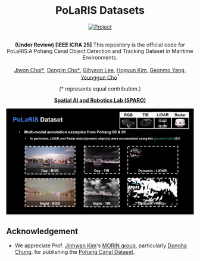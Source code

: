<div align="center">
  <h1>PoLaRIS Datasets</h1>
  <a href="https://sites.google.com/view/polaris-dataset"><img src="https://github.com/sparolab/Joint_ID/blob/main/fig/badges/badge-website.svg" alt="Project" /></a>
  <br />
  <br />
  
**(Under Review) [IEEE ICRA 25]** This repository is the official code for PoLaRIS:A Pohang Canal Object Detection and Tracking Dataset in Maritime Environments.

  <a href="https://scholar.google.com/citations?user=wL8VdUMAAAAJ&hl=ko" target="_blank">Jiwon Choi*</a><sup></sup>,
  <a href="" target="_blank">Dongjin Cho*</a><sup></sup>,
  <a href="https://scholar.google.com/citations?user=iKsImcYAAAAJ&hl=ko" target="_blank">Gihyeon Lee</a><sup></sup>,
  <a href="https://scholar.google.com/citations?user=t5UEbooAAAAJ&hl=ko" target="_blank">Hogyun Kim</a><sup></sup>,
  <a href="https://scholar.google.com/citations?user=kiBTkqMAAAAJ&hl=ko" target="_blank">Geonmo Yang</a><sup></sup>,
  <a href="https://scholar.google.com/citations?user=W5MOKWIAAAAJ&hl=ko" target="_blank">Younggun Cho</a><sup>†</sup>

(* represents equal contribution.)

**[Spatial AI and Robotics Lab (SPARO)](https://sites.google.com/view/sparo/%ED%99%88?authuser=0&pli=1)**

  <p align="center">
    <img src="polaris.gif" alt="animated" />
  </p>
  
</div>

## Acknowledgement
* We appreciate Prof. [Jinhwan Kim](http://morin.kaist.ac.kr/members.html)'s [MORIN group](http://morin.kaist.ac.kr/home.html), particularly [Dongha Chung](https://scholar.google.com/citations?user=bqcPhkUAAAAJ&hl=ko&oi=ao), for publishing the [Pohang Canal Dataset](https://sites.google.com/view/pohang-canal-dataset/home?authuser=0).


